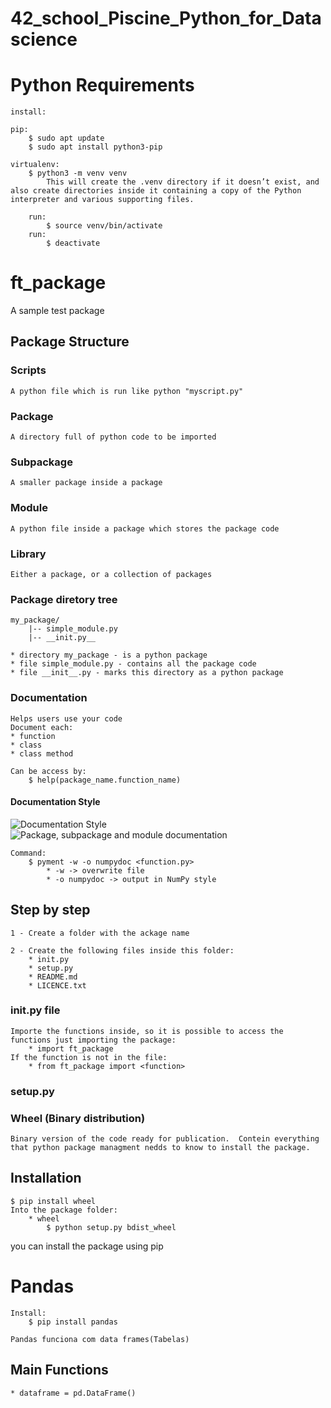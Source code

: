 # 42_school_Piscine_Python_for_Datascience


# Python Requirements

    install:  

    pip:
        $ sudo apt update
        $ sudo apt install python3-pip

    virtualenv:
        $ python3 -m venv venv
            This will create the .venv directory if it doesn’t exist, and also create directories inside it containing a copy of the Python interpreter and various supporting files.

        run:  
            $ source venv/bin/activate  
        run:  
            $ deactivate  


# ft_package

A sample test package  

## Package Structure

### Scripts

    A python file which is run like python "myscript.py"  

### Package

    A directory full of python code to be imported

### Subpackage

    A smaller package inside a package

### Module

    A python file inside a package which stores the package code  

### Library

    Either a package, or a collection of packages

### Package diretory tree

    my_package/
        |-- simple_module.py
        |-- __init.py__

    * directory my_package - is a python package
    * file simple_module.py - contains all the package code
    * file __init__.py - marks this directory as a python package

### Documentation

    Helps users use your code  
    Document each:  
    * function
    * class
    * class method  

    Can be access by:
        $ help(package_name.function_name) 
    
#### Documentation Style

![Documentation Style](./package_doc.png)
![Package, subpackage and module documentation](./package_subpackage_module_.png)

    Command:  
        $ pyment -w -o numpydoc <function.py>  
            * -w -> overwrite file  
            * -o numpydoc -> output in NumPy style

## Step by step

    1 - Create a folder with the ackage name  

    2 - Create the following files inside this folder:  
        * init.py  
        * setup.py  
        * README.md  
        * LICENCE.txt  

### init.py file

    Importe the functions inside, so it is possible to access the functions just importing the package:  
        * import ft_package
    If the function is not in the file:
        * from ft_package import <function>

### setup.py


### Wheel (Binary distribution)

    Binary version of the code ready for publication.  Contein everything that python package managment nedds to know to install the package.

## Installation
  
    $ pip install wheel
    Into the package folder:  
        * wheel
            $ python setup.py bdist_wheel



you can install the package using pip  


# Pandas

    Install:  
        $ pip install pandas  

    Pandas funciona com data frames(Tabelas)  

## Main Functions

    * dataframe = pd.DataFrame()
